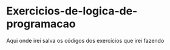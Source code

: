 # Exercicios-de-logica-de-programacao
 Aqui onde irei salva os códigos dos exercícios que irei fazendo 
